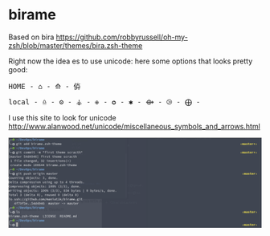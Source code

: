 # birame
Based on bira https://github.com/robbyrussell/oh-my-zsh/blob/master/themes/bira.zsh-theme


Right now the idea es to use unicode: here some options that looks pretty good:

<pre>
HOME - ⌂ - ⟰ - 㑞
</pre>
<pre>
local - ♎ - ⚙ - ⚶ - ✙ - ✪ - ✱ - ⟴ - ⧁ - ⨁ - 
</pre>
I use this site to look for unicode http://www.alanwood.net/unicode/miscellaneous_symbols_and_arrows.html


![alt text](https://raw.githubusercontent.com/maniat1k/birame/master/birame.png)


